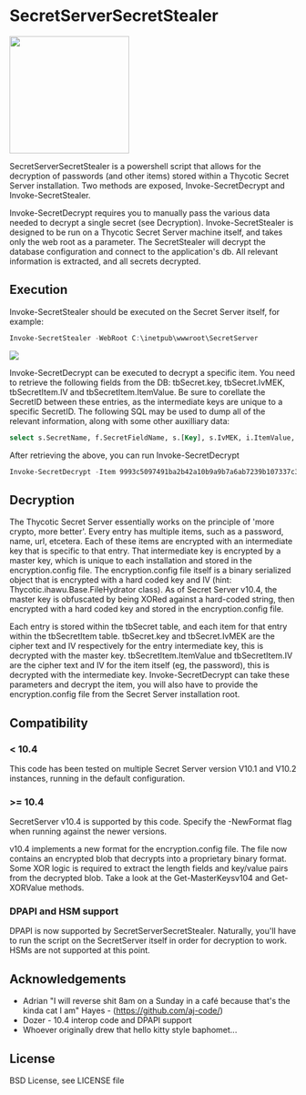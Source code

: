 # SecretServerSecretStealer

<img src="https://raw.githubusercontent.com/denandz/SecretServerSecretStealer/master/images/logo.png" width="210px" height="206px">

SecretServerSecretStealer is a powershell script that allows for the decryption of passwords (and other items) stored within a Thycotic Secret Server installation. Two methods are exposed, Invoke-SecretDecrypt and Invoke-SecretStealer.

Invoke-SecretDecrypt requires you to manually pass the various data needed to decrypt a single secret (see Decryption). Invoke-SecretStealer is designed to be run on a Thycotic Secret Server machine itself, and takes only the web root as a parameter. The SecretStealer will decrypt the database configuration and connect to the application's db. All relevant information is extracted, and all secrets decrypted.

## Execution

Invoke-SecretStealer should be executed on the Secret Server itself, for example:

```PowerShell
Invoke-SecretStealer -WebRoot C:\inetpub\wwwroot\SecretServer
```

<img src="https://raw.githubusercontent.com/denandz/SecretServerSecretStealer/master/images/invoke-secretstealer.png">

Invoke-SecretDecrypt can be executed to decrypt a specific item. You need to retrieve the following fields from the DB: tbSecret.key, tbSecret.IvMEK, tbSecretItem.IV and tbSecretItem.ItemValue. Be sure to corellate the SecretID between these entries, as the intermediate keys are unique to a specific SecretID. The following SQL may be used to dump all of the relevant information, along with some other auxilliary data:

```sql
select s.SecretName, f.SecretFieldName, s.[Key], s.IvMEK, i.ItemValue, i.IV from tbSecretItem as i JOIN tbSecret as s ON (s.SecretID = i.SecretID) JOIN tbSecretField as f on (i.SecretFieldID = f.SecretFieldID)
```

After retrieving the above, you can run Invoke-SecretDecrypt

```PowerShell
Invoke-SecretDecrypt -Item 9993c5097491ba2b42a10b9a9b7a6ab7239b107337c348086eeb5f5b29c76f33 -ItemIV CF4C2D4F7FA432D64D9712212A06EEA9 -IVMek 6080667306DA295A75E22667E9AD0376 -Key 5C195A500A3BF87C29163A52AC4EA2CFF6C5B69407B6F91A7C7B100B6D20121AAFD052C11B13D542EA2F42137258C2EF -EncryptionConfig C:\whatever\encryption.config
```

## Decryption

The Thycotic Secret Server essentially works on the principle of 'more crypto, more better'. Every entry has multiple items, such as a password, name, url, etcetera. Each of these items are encrypted with an intermediate key that is specific to that entry. That intermediate key is encrypted by a master key, which is unique to each installation and stored in the encryption.config file. The encryption.config file itself is a binary serialized object that is encrypted with a hard coded key and IV (hint: Thycotic.ihawu.Base.FileHydrator class). As of Secret Server v10.4, the master key is obfuscated by being XORed against a hard-coded string, then encrypted with a hard coded key and stored in the encryption.config file.

Each entry is stored within the tbSecret table, and each item for that entry within the tbSecretItem table. tbSecret.key and tbSecret.IvMEK are the cipher text and IV respectively for the entry intermediate key, this is decrypted with the master key. tbSecretItem.ItemValue and tbSecretItem.IV are the cipher text and IV for the item itself (eg, the password), this is decrypted with the intermediate key. Invoke-SecretDecrypt can take these parameters and decrypt the item, you will also have to provide the encryption.config file from the Secret Server installation root.

## Compatibility

### < 10.4

This code has been tested on multiple Secret Server version V10.1 and V10.2 instances, running in the default configuration.

### >= 10.4

SecretServer v10.4 is supported by this code. Specify the -NewFormat flag when running against the newer versions.

v10.4 implements a new format for the encryption.config file. The file now contains an encrypted blob that decrypts into a proprietary binary format. Some XOR logic is required to extract the length fields and key/value pairs from the decrypted blob. Take a look at the Get-MasterKeysv104 and Get-XORValue methods.

### DPAPI and HSM support

DPAPI is now supported by SecretServerSecretStealer. Naturally, you'll have to run the script on the SecretServer itself in order for decryption to work.  HSMs are not supported at this point.

## Acknowledgements

* Adrian "I will reverse shit 8am on a Sunday in a café because that's the kinda cat I am" Hayes - (https://github.com/aj-code/)
* Dozer - 10.4 interop code and DPAPI support
* Whoever originally drew that hello kitty style baphomet...

## License

BSD License, see LICENSE file
